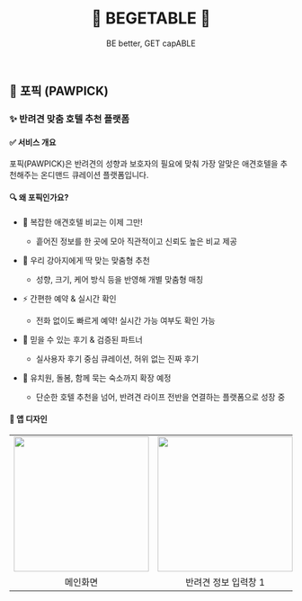 <div align="center">
  
# 🍅 BEGETABLE 🍅
BE better, GET capABLE



&nbsp;
&nbsp;
&nbsp;


</div>

## 🐾 포픽 (PAWPICK)

### ✨ 반려견 맞춤 호텔 추천 플랫폼



#### ✅ 서비스 개요

포픽(PAWPICK)은
반려견의 성향과 보호자의 필요에 맞춰
가장 알맞은 애견호텔을 추천해주는 온디맨드 큐레이션 플랫폼입니다.



#### 🔍 왜 포픽인가요?
* 🏨 복잡한 애견호텔 비교는 이제 그만!
  - 흩어진 정보를 한 곳에 모아 직관적이고 신뢰도 높은 비교 제공
    
* 🎯 우리 강아지에게 딱 맞는 맞춤형 추천
  - 성향, 크기, 케어 방식 등을 반영해 개별 맞춤형 매칭
    
* ⚡ 간편한 예약 & 실시간 확인
  - 전화 없이도 빠르게 예약! 실시간 가능 여부도 확인 가능
    
* 🧡 믿을 수 있는 후기 & 검증된 파트너
  - 실사용자 후기 중심 큐레이션, 허위 없는 진짜 후기
    
* 🌱 유치원, 돌봄, 함께 묵는 숙소까지 확장 예정
  - 단순한 호텔 추천을 넘어, 반려견 라이프 전반을 연결하는 플랫폼으로 성장 중

#### 🎨 앱 디자인

 <table>
  <tr>
    <td><img src="https://github.com/user-attachments/assets/1aab335b-ed8f-418e-b5ef-50d5a123a13c" width="240"/></td>
    <td><img src="https://github.com/user-attachments/assets/936778ac-3640-4d8f-9765-ba72968098c3" width="240"/></td>
    <td><img src="https://github.com/user-attachments/assets/c1665df1-0655-49d6-a11c-e23386d0eda2" width="240"/></td>
    <td><img src="https://github.com/user-attachments/assets/a71915ba-7e1e-4b46-a095-f07e7b1690e5" width="240"/></td>
  </tr>
  <tr>
    <td align="center">메인화면</td>
    <td align="center">반려견 정보 입력창 1</td>
    <td align="center">반려견 정보 입력창 2</td>
    <td align="center">호텔 예약 지도</td>
  </tr>
</table>

